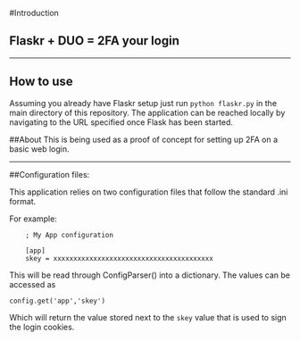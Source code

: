 #Introduction

## Flaskr + DUO = 2FA your login

---

## How to use
Assuming you already have Flaskr setup just run ``` python flaskr.py ``` in the main directory of this repository.
The application can be reached locally by navigating to the URL specified once Flask has been started.

##About
This is being used as a proof of concept for setting up 2FA on a basic web login.

---

##Configuration files:

This application relies on two configuration files that follow the standard .ini format.

For example:
```
    ; My App configuration

    [app]
    skey = xxxxxxxxxxxxxxxxxxxxxxxxxxxxxxxxxxxxxxxx
```
This will be read through ConfigParser() into a dictionary. The values can be accessed as

    config.get('app','skey')

Which will return the value stored next to the `skey` value that is used to sign the login cookies.